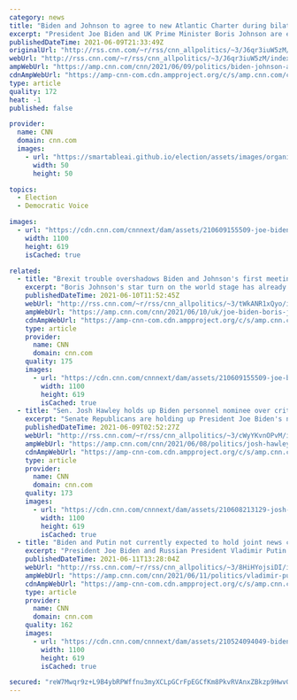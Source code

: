 ```yaml
---
category: news
title: "Biden and Johnson to agree to new Atlantic Charter during bilateral meeting "
excerpt: "President Joe Biden and UK Prime Minister Boris Johnson are expected on Thursday to agree to a new Atlantic Charter modeled on the historic declaration made by President Franklin D. Roosevelt and Prime Minister Winston Churchill in 1941 that set out American and British goals for the world after the"
publishedDateTime: 2021-06-09T21:33:49Z
originalUrl: "http://rss.cnn.com/~r/rss/cnn_allpolitics/~3/J6qr3iuW5zM/index.html"
webUrl: "http://rss.cnn.com/~r/rss/cnn_allpolitics/~3/J6qr3iuW5zM/index.html"
ampWebUrl: "https://amp.cnn.com/cnn/2021/06/09/politics/biden-johnson-atlantic-treaty/index.html"
cdnAmpWebUrl: "https://amp-cnn-com.cdn.ampproject.org/c/s/amp.cnn.com/cnn/2021/06/09/politics/biden-johnson-atlantic-treaty/index.html"
type: article
quality: 172
heat: -1
published: false

provider:
  name: CNN
  domain: cnn.com
  images:
    - url: "https://smartableai.github.io/election/assets/images/organizations/cnn.com-50x50.jpg"
      width: 50
      height: 50

topics:
  - Election
  - Democratic Voice

images:
  - url: "https://cdn.cnn.com/cnnnext/dam/assets/210609155509-joe-biden-boris-johnson-split-super-tease.jpg"
    width: 1100
    height: 619
    isCached: true

related:
  - title: "Brexit trouble overshadows Biden and Johnson's first meeting"
    excerpt: "Boris Johnson's star turn on the world stage has already been undermined by his previous greatest accomplishment: Brexit.\n    \n"
    publishedDateTime: 2021-06-10T11:52:45Z
    webUrl: "http://rss.cnn.com/~r/rss/cnn_allpolitics/~3/tWkANR1xQyo/index.html"
    ampWebUrl: "https://amp.cnn.com/cnn/2021/06/10/uk/joe-biden-boris-johnson-brexit-northern-ireland-intl/index.html"
    cdnAmpWebUrl: "https://amp-cnn-com.cdn.ampproject.org/c/s/amp.cnn.com/cnn/2021/06/10/uk/joe-biden-boris-johnson-brexit-northern-ireland-intl/index.html"
    type: article
    provider:
      name: CNN
      domain: cnn.com
    quality: 175
    images:
      - url: "https://cdn.cnn.com/cnnnext/dam/assets/210609155509-joe-biden-boris-johnson-split-super-tease.jpg"
        width: 1100
        height: 619
        isCached: true
  - title: "Sen. Josh Hawley holds up Biden personnel nominee over critical race theory"
    excerpt: "Senate Republicans are holding up President Joe Biden's nominee to lead the Office of Personnel Management over concerns about her stance on critical race theory.\n    \n"
    publishedDateTime: 2021-06-09T02:52:27Z
    webUrl: "http://rss.cnn.com/~r/rss/cnn_allpolitics/~3/cWyYKvnOPvM/index.html"
    ampWebUrl: "https://amp.cnn.com/cnn/2021/06/08/politics/josh-hawley-kiran-ahuja-critical-race-theory/index.html"
    cdnAmpWebUrl: "https://amp-cnn-com.cdn.ampproject.org/c/s/amp.cnn.com/cnn/2021/06/08/politics/josh-hawley-kiran-ahuja-critical-race-theory/index.html"
    type: article
    provider:
      name: CNN
      domain: cnn.com
    quality: 173
    images:
      - url: "https://cdn.cnn.com/cnnnext/dam/assets/210608213129-josh-hawley-kiran-ahuja-critical-race-theory-restricted-super-tease.jpg"
        width: 1100
        height: 619
        isCached: true
  - title: "Biden and Putin not currently expected to hold joint news conference following meeting next week"
    excerpt: "President Joe Biden and Russian President Vladimir Putin are not currently expected to hold a joint press conference following their high-stakes summit in Geneva, Switzerland, next week, two US officials familiar with the matter said.\n    \n"
    publishedDateTime: 2021-06-11T13:28:04Z
    webUrl: "http://rss.cnn.com/~r/rss/cnn_allpolitics/~3/8HiHYojsiDI/index.html"
    ampWebUrl: "https://amp.cnn.com/cnn/2021/06/11/politics/vladimir-putin-joe-biden-press-conference/index.html"
    cdnAmpWebUrl: "https://amp-cnn-com.cdn.ampproject.org/c/s/amp.cnn.com/cnn/2021/06/11/politics/vladimir-putin-joe-biden-press-conference/index.html"
    type: article
    provider:
      name: CNN
      domain: cnn.com
    quality: 162
    images:
      - url: "https://cdn.cnn.com/cnnnext/dam/assets/210524094049-biden-putin-split-super-tease.jpg"
        width: 1100
        height: 619
        isCached: true

secured: "reW7Mwqr9z+L9B4ybRPWffnu3myXCLpGCrFpEGCfKm8PkvRVAnxZBkzp9HwvGSRprrOFdCFPB1MWHrkPMRXosL/Su605K+iJ5g6yInKUK19hgKKODkxhhxkqBLP6LB6YgIaOlKh5heSV3AdtZ0Kr6fU6ZG6R5bBKpvTuhNw+DliavzVbRIZpDkSMcFHgz7xfCsB4i1DPfF0lspsbFbpSlUTdmXP4Y0naFCs1lECGwoHOMNO6d3MKNRf6WeGdLYhQkTa1MGRE/ZYGx+6+HkCMYI9364tlCrXIMwOlj5fVrBwucjIAxdg9dSBBgb3YL7tic/9X6cIh1mAPRddmkb949xfb2KR/Bz3ZGZYb8wjOjH0=;iVR8mmF9bJ7gFJSSwV8qHQ=="
---
```



